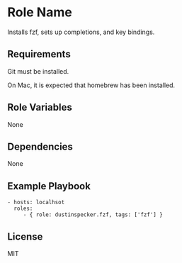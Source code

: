 Role Name
=========

Installs fzf, sets up completions, and key bindings.

Requirements
------------

Git must be installed.

On Mac, it is expected that homebrew has been installed.

Role Variables
--------------

None

Dependencies
------------

None

Example Playbook
----------------

    - hosts: localhsot
      roles:
         - { role: dustinspecker.fzf, tags: ['fzf'] }

License
-------

MIT
